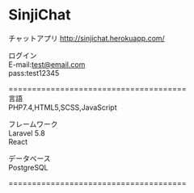 # SinjiChat
チャットアプリ
http://sinjichat.herokuapp.com/

ログイン<br>
E-mail:test@email.com <br>
pass:test12345

======================================
<br>言語<br>
PHP7.4,HTML5,SCSS,JavaScript

フレームワーク<br>
Laravel 5.8 <br>
React

データベース<br>
PostgreSQL

======================================
